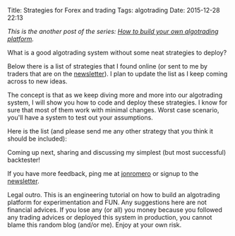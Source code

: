 Title: Strategies for Forex and trading 
Tags: algotrading
Date: 2015-12-28 22:13

*This is the another post of the series: [How to build your own algotrading platform](how-to-build-your-own-algorithmic-trading-platform.html).*

What is a good algotrading system without some neat strategies to deploy?

Below there is a list of strategies that I found online (or sent to me by traders that are on the [newsletter](http://eepurl.com/bGbOnb)). I plan to update the list as I keep coming across to new ideas.

The concept is that as we keep diving more and more into our algotrading system, I will show you how to code and deploy these strategies. I know for sure that most of them work with minimal changes. Worst case scenario, you'll have a system to test out your assumptions.   

Here is the list (and please send me any other strategy that you think it should be included):


Coming up next, sharing and discussing my simplest (but most successful) backtester!

If you have more feedback, ping me at [jonromero](http://www.twitter.com/jonromero) or signup to the [newsletter](http://eepurl.com/bGbOnb). 

Legal outro. This is an engineering tutorial on how to build an algotrading platform for experimentation and FUN. Any suggestions here are not financial advices. 
If you lose any (or all) you money because you followed any trading advices or deployed this system in production, you cannot blame this random blog (and/or me). Enjoy at your own risk. 



